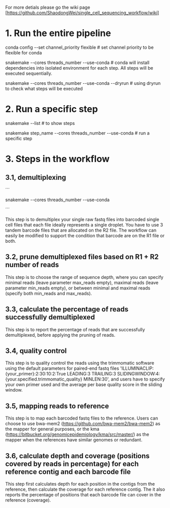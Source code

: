 For more detials please go the wiki page [https://github.com/ShaodongWei/single_cell_sequencing_workflow/wiki]
# 1. Run the entire pipeline
conda config --set channel_priority flexible # set channel priority to be flexible for conda

snakemake --cores threads_number --use-conda  # conda will install dependencies into isolated environment for each step. All steps will be executed sequentially. 

snakemake --cores threads_number --use-conda --dryrun # using dryrun to check what steps will be executed


# 2. Run a specific step 
snakemake --list # to show steps

snakemake step_name --cores threads_number --use-conda # run a specific step 


# 3. Steps in the workflow 

## 3.1, demultiplexing
´´´

snakemake --cores threads_number --use-conda

´´´

This step is to demultiplex your single raw fastq files into barcoded single cell files that each file ideally represents a single droplet. You have to use 3 tandem barcode files that are allocated on the R2 file. The workflow can easily be modified to support the condition that barcode are on the R1 file or both. 

## 3.2, prune demultiplexed files based on R1 + R2 number of reads
This step is to choose the range of sequence depth, where you can specify minimal reads (leave parameter max_reads empty), maximal reads (leave parameter min_reads empty), or between minimal and maximal reads (specify both min_reads and max_reads). 

## 3.3, calculate the percentage of reads successfully demultiplexed
This step is to report the percentage of reads that are successfully demultiplexed, before applying the pruning of reads. 

## 3.4, quality control 
This step is to quality control the reads using the trimmomatic software using the default parameters for paired-end fastq files 'ILLUMINACLIP:{your_primer}:2:30:10:2:True LEADING:3 TRAILING:3 SLIDINGWINDOW:4:{your.specified.trimmomatic_quality} MINLEN:30', and users have to specify your own primer used and the average per base quality score in the sliding window. 

## 3.5, mapping reads to reference 
This step is to map each barcoded fastq files to the reference. Users can choose to use bwa-mem2 (https://github.com/bwa-mem2/bwa-mem2) as the mapper for general purposes, or the kma (https://bitbucket.org/genomicepidemiology/kma/src/master/) as the mapper when the references have similar genomes or redundant.

## 3.6, calculate depth and coverage (positions covered by reads in percentage) for each reference contig and each barcode file 
This step first calculates depth for each position in the contigs from the reference, then calculate the coverage for each reference contig. The it also reports the percentage of positions that each barcode file can cover in the reference (coverage). 

